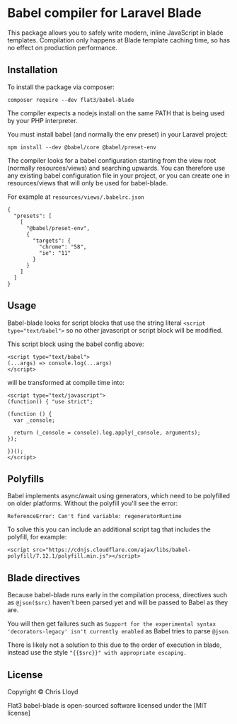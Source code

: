 # Babel compiler for Laravel Blade

This package allows you to safely write modern, inline JavaScript in blade templates.
Compilation only happens at Blade template caching time, so has no effect on production performance.

## Installation

To install the package via composer:

`composer require --dev flat3/babel-blade`

The compiler expects a nodejs install on the same PATH that is being used by your PHP interpreter.

You must install babel (and normally the env preset) in your Laravel project:

`npm install --dev @babel/core @babel/preset-env`

The compiler looks for a babel configuration starting from the view root (normally resources/views) and searching upwards.
You can therefore use any existing babel configuration file in your project, or you can create one in resources/views that will only be used for babel-blade.

For example at `resources/views/.babelrc.json`

```
{
  "presets": [
    [
      "@babel/preset-env",
      {
        "targets": {
          "chrome": "58",
          "ie": "11"
        }
      }
    ]
  ]
}
```

## Usage

Babel-blade looks for script blocks that use the string literal `<script type="text/babel">` so no other javascript or script block will be modified.

This script block using the babel config above:
```
<script type="text/babel">
(...args) => console.log(...args)
</script>
```
will be transformed at compile time into:
```
<script type="text/javascript">
(function() { "use strict";

(function () {
  var _console;

  return (_console = console).log.apply(_console, arguments);
});
  
})();
</script>
```

## Polyfills

Babel implements async/await using generators, which need to be polyfilled on older platforms.
Without the polyfill you'll see the error:
```
ReferenceError: Can't find variable: regeneratorRuntime
```
To solve this you can include an additional script tag that includes the polyfill, for example:
```
<script src="https://cdnjs.cloudflare.com/ajax/libs/babel-polyfill/7.12.1/polyfill.min.js"></script>
```

## Blade directives

Because babel-blade runs early in the compilation process, directives such as `@json($src)` haven't been parsed yet and will be passed to Babel as they are.

You will then get failures such as ```Support for the experimental syntax 'decorators-legacy' isn't currently enabled``` as Babel tries to parse `@json`.

There is likely not a solution to this due to the order of execution in blade, instead use the style `"{{$src}}" with appropriate escaping.`

## License

Copyright © Chris Lloyd

Flat3 babel-blade is open-sourced software licensed under the [MIT license]